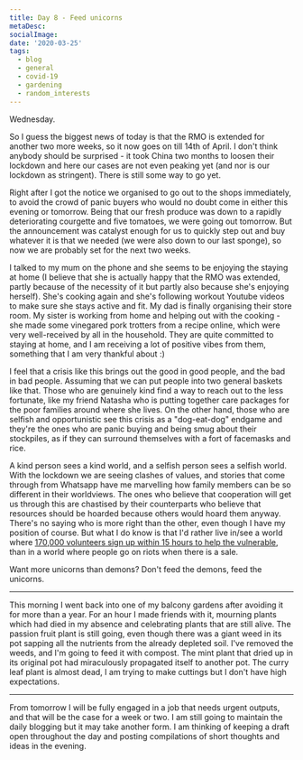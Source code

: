 ```yaml
---
title: Day 8 - Feed unicorns
metaDesc: 
socialImage: 
date: '2020-03-25'
tags:
  - blog
  - general
  - covid-19
  - gardening
  - random_interests
---
```

 
Wednesday. 

So I guess the biggest news of today is that the RMO is extended for another two more weeks, so it now goes on till 14th of April. I don't think anybody should be surprised - it took China two months to loosen their lockdown and here our cases are not even peaking yet (and nor is our lockdown as stringent). There is still some way to go yet. 

Right after I got the notice we organised to go out to the shops immediately, to avoid the crowd of panic buyers who would no doubt come in either this evening or tomorrow. Being that our fresh produce was down to a rapidly deteriorating courgette and five tomatoes, we were going out tomorrow. But the announcement was catalyst enough for us to quickly step out and buy whatever it is that we needed (we were also down to our last sponge), so now we are probably set for the next two weeks.

I talked to my mum on the phone and she seems to be enjoying the staying at home (I believe that she is actually happy that the RMO was extended, partly because of the necessity of it but partly also because she's enjoying herself). She's cooking again and she's following workout Youtube videos to make sure she stays active and fit. My dad is finally organising their store room. My sister is working from home and helping out with the cooking - she made some vinegared pork trotters from a recipe online, which were very well-received by all in the household. They are quite committed to staying at home, and I am receiving a lot of positive vibes from them, something that I am very thankful about :)

I feel that a crisis like this brings out the good in good people, and the bad in bad people. Assuming that we can put people into two general baskets like that. Those who are genuinely kind find a way to reach out to the less fortunate, like my friend Natasha who is putting together care packages for the poor families around where she lives. On the other hand, those who are selfish and opportunistic see this crisis as a "dog-eat-dog" endgame and they're the ones who are panic buying and being smug about their stockpiles, as if they can surround themselves with a fort of facemasks and rice. 

A kind person sees a kind world, and a selfish person sees a selfish world. With the lockdown we are seeing clashes of values, and stories that come through from Whatsapp have me marvelling how family members can be so different in their worldviews. The ones who believe that cooperation will get us through this are chastised by their counterparts who believe that resources should be hoarded because others would hoard them anyway. There's no saying who is more right than the other, even though I have my position of course. But what I do know is that I'd rather live in/see a world where [170,000 volunteers sign up within 15 hours to help the vulnerable](https://www.theguardian.com/world/2020/mar/25/astonishing-170000-people-sign-up-to-be-nhs-volunteers-in-15-hours-coronavirus), than in a world where people go on riots when there is a sale. 

Want more unicorns than demons? Don't feed the demons, feed the unicorns. 


---  

This morning I went back into one of my balcony gardens after avoiding it for more than a year. For an hour I made friends with it, mourning plants which had died in my absence and celebrating plants that are still alive. The passion fruit plant is still going, even though there was a giant weed in its pot sapping all the nutrients from the already depleted soil. I've removed the weeds, and I'm going to feed it with compost. The mint plant that dried up in its original pot had miraculously propagated itself to another pot. The curry leaf plant is almost dead, I am trying to make cuttings but I don't have high expectations.  

---

From tomorrow I will be fully engaged in a job that needs urgent outputs, and that will be the case for a week or two. I am still going to maintain the daily blogging but it may take another form. I am thinking of keeping a draft open throughout the day and posting compilations of short thoughts and ideas in the evening. 